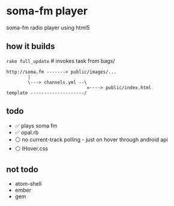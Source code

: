 # soma-fm player

soma-fm radio player using html5

## how it builds

`rake full_update` # invokes task from bags/

```
http://soma.fm -------> public/images/...
        |
        \---> channels.yml --\
                              =----> public/index.html
template --------------------/
```


## todo

- :white_check_mark: plays soma fm
- :white_check_mark: opal.rb
- :white_circle: no current-track polling - just on hover through android api
- :white_circle: IHover.css

## not todo

- atom-shell
- ember
- gem
